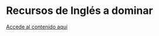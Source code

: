 # Recursos de Inglés a dominar

[Accede al contenido aquí](https://suspicious-barbette-estebandem-1b91a995.koyeb.app/)

